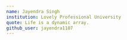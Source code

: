 ```yaml
---
name: Jayendra Singh
institution: Lovely Professional University
quote: Life is a dynamic array.
github_user: jayendra1107
---
```

